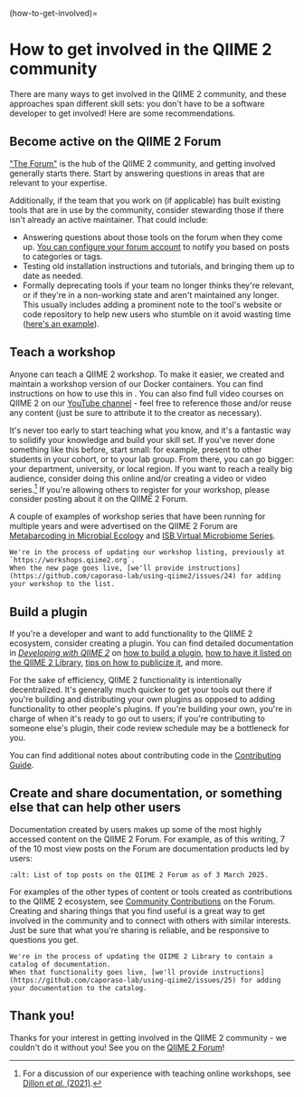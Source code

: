 (how-to-get-involved)=
# How to get involved in the QIIME 2 community

There are many ways to get involved in the QIIME 2 community, and these approaches span different skill sets: you don't have to be a software developer to get involved!
Here are some recommendations.

## Become active on the QIIME 2 Forum

["The Forum"](https://forum.qiime2.org) is the hub of the QIIME 2 community, and getting involved generally starts there.
Start by answering questions in areas that are relevant to your expertise.

Additionally, if the team that you work on (if applicable) has built existing tools that are in use by the community, consider stewarding those if there isn't already an active maintainer.
That could include:
- Answering questions about those tools on the forum when they come up.
 [You can configure your forum account](https://meta.discourse.org/t/understanding-discourse-for-new-users/96331) to notify you based on posts to categories or tags.
- Testing old installation instructions and tutorials, and bringing them up to date as needed.
- Formally deprecating tools if your team no longer thinks they're relevant, or if they're in a non-working state and aren't maintained any longer.
 This usually includes adding a prominent note to the tool's website or code repository to help new users who stumble on it avoid wasting time ([here's an example](https://github.com/mortonjt/q2-ancombc/blob/main/README.md)).

## Teach a workshop

Anyone can teach a QIIME 2 workshop.
To make it easier, we created and maintain a workshop version of our Docker containers.
You can find instructions on how to use this in [](#workshop-container).
You can also find full video courses on QIIME 2 on our [YouTube channel](https://youtube.com/qiime2) - feel free to reference those and/or reuse any content (just be sure to attribute it to the creator as necessary).

It's never too early to start teaching what you know, and it's a fantastic way to solidify your knowledge and build your skill set.
If you've never done something like this before, start small: for example, present to other students in your cohort, or to your lab group.
From there, you can go bigger: your department, university, or local region.
If you want to reach a really big audience, consider doing this online and/or creating a video or video series.[^online-workshops]
If you're allowing others to register for your workshop, please consider posting about it on the QIIME 2 Forum.

A couple of examples of workshop series that have been running for multiple years and were advertised on the QIIME 2 Forum are [Metabarcoding in Microbial Ecology](https://forum.qiime2.org/t/online-course-metabarcoding-in-microbial-ecology-feb-2025/31362) and [ISB Virtual Microbiome Series](https://forum.qiime2.org/t/course-announcement-2023-isb-virtual-microbiome-series/27656).

```{note}
We're in the process of updating our workshop listing, previously at `https://workshops.qiime2.org`.
When the new page goes live, [we'll provide instructions](https://github.com/caporaso-lab/using-qiime2/issues/24) for adding your workshop to the list.
```

## Build a plugin

If you're a developer and want to add functionality to the QIIME 2 ecosystem, consider creating a plugin.
You can find detailed documentation in [*Developing with QIIME 2*](https://develop.qiime2.org) on [how to build a plugin](https://develop.qiime2.org/en/latest/plugins/tutorials/intro.html), [how to have it listed on the QIIME 2 Library](https://develop.qiime2.org/en/latest/plugins/how-to-guides/distribute-on-library.html), [tips on how to publicize it](https://develop.qiime2.org/en/latest/plugins/how-to-guides/publicize.html), and more.

For the sake of efficiency, QIIME 2 functionality is intentionally decentralized.
It's generally much quicker to get your tools out there if you're building and distributing your own plugins as opposed to adding functionality to other people's plugins.
If you're building your own, you're in charge of when it's ready to go out to users; if you're contributing to someone else's plugin, their code review schedule may be a bottleneck for you.

You can find additional notes about contributing code in the [Contributing Guide](https://github.com/qiime2/.github/blob/main/CONTRIBUTING.md).

## Create and share documentation, or something else that can help other users

Documentation created by users makes up some of the most highly accessed content on the QIIME 2 Forum.
For example, as of this writing, 7 of the 10 most view posts on the Forum are documentation products led by users:

```{image} ../_static/2025.03.03-top-forum-posts.png
:alt: List of top posts on the QIIME 2 Forum as of 3 March 2025.
```

For examples of the other types of content or tools created as contributions to the QIIME 2 ecosystem, see [Community Contributions](https://forum.qiime2.org/c/community-contributions/15) on the Forum.
Creating and sharing things that you find useful is a great way to get involved in the community and to connect with others with similar interests.
Just be sure that what you're sharing is reliable, and be responsive to questions you get.

```{note}
We're in the process of updating the QIIME 2 Library to contain a catalog of documentation.
When that functionality goes live, [we'll provide instructions](https://github.com/caporaso-lab/using-qiime2/issues/25) for adding your documentation to the catalog.
```

## Thank you!

Thanks for your interest in getting involved in the QIIME 2 community - we couldn't do it without you!
See you on the [QIIME 2 Forum](https://forum.qiime2.org)!

[^online-workshops]: For a discussion of our experience with teaching online workshops, see [Dillon *et al.* (2021)](https://doi.org/10.1371/journal.pcbi.1009056).